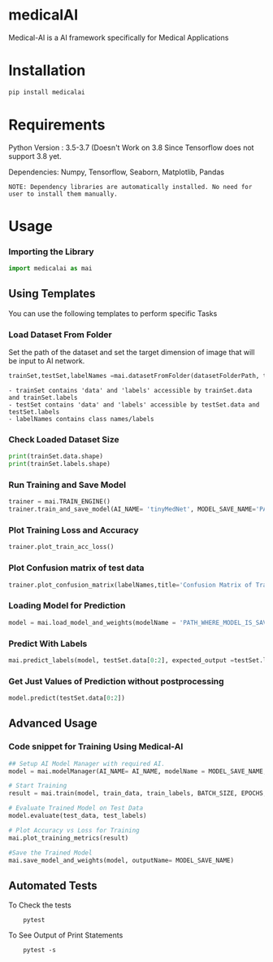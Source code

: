 # medicalAI
Medical-AI is a AI framework specifically for Medical Applications

# Installation
```py 
pip install medicalai
```
# Requirements
Python Version : 3.5-3.7 (Doesn't Work on 3.8 Since Tensorflow does not support 3.8 yet.

Dependencies: Numpy, Tensorflow, Seaborn, Matplotlib, Pandas

    NOTE: Dependency libraries are automatically installed. No need for user to install them manually.

# Usage

### Importing the Library
```py 
import medicalai as mai
```

## Using Templates
You can use the following templates to perform specific Tasks

### Load Dataset From Folder
Set the path of the dataset and set the target dimension of image that will be input to AI network.
```py 
trainSet,testSet,labelNames =mai.datasetFromFolder(datasetFolderPath, targetDim = (96,96)).load_dataset()
```
    - trainSet contains 'data' and 'labels' accessible by trainSet.data and trainSet.labels
    - testSet contains 'data' and 'labels' accessible by testSet.data and testSet.labels
    - labelNames contains class names/labels

### Check Loaded Dataset Size
```py 
print(trainSet.data.shape)
print(trainSet.labels.shape)
```

### Run Training and Save Model
```py
trainer = mai.TRAIN_ENGINE()
trainer.train_and_save_model(AI_NAME= 'tinyMedNet', MODEL_SAVE_NAME='PATH_WHERE_MODEL_IS_SAVED_TO', trainSet, testSet, OUTPUT_CLASSES, RETRAIN_MODEL= True, BATCH_SIZE= 32, EPOCHS= 10, LEARNING_RATE= 0.001)
```


### Plot Training Loss and Accuracy
```py
trainer.plot_train_acc_loss()
```

### Plot Confusion matrix of test data
```py
trainer.plot_confusion_matrix(labelNames,title='Confusion Matrix of Trained Model on Test Dataset')
```

### Loading Model for Prediction 
```py
model = mai.load_model_and_weights(modelName = 'PATH_WHERE_MODEL_IS_SAVED_TO')
```


### Predict With Labels 
```py
mai.predict_labels(model, testSet.data[0:2], expected_output =testSet.labels[0:2], labelNames=labels, top_preds=3)
```
### Get Just Values of Prediction without postprocessing
```py
model.predict(testSet.data[0:2])
```

## Advanced Usage

### Code snippet for Training Using Medical-AI 
```py
## Setup AI Model Manager with required AI. 
model = mai.modelManager(AI_NAME= AI_NAME, modelName = MODEL_SAVE_NAME, x_train = train_data, OUTPUT_CLASSES = OUTPUT_CLASSES, RETRAIN_MODEL= RETRAIN_MODEL)

# Start Training
result = mai.train(model, train_data, train_labels, BATCH_SIZE, EPOCHS, LEARNING_RATE, validation_data=(test_data, test_labels), callbacks=['tensorboard'])

# Evaluate Trained Model on Test Data
model.evaluate(test_data, test_labels)

# Plot Accuracy vs Loss for Training
mai.plot_training_metrics(result)

#Save the Trained Model
mai.save_model_and_weights(model, outputName= MODEL_SAVE_NAME)
```

## Automated Tests
To Check the tests

        pytest

To See Output of Print Statements

        pytest -s 